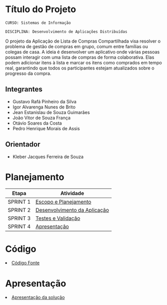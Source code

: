 # Título do Projeto

`CURSO: Sistemas de Informação`

`DISCIPLINA: Desenvolvimento de Aplicações Distribuídas`

O projeto da Aplicação de Lista de Compras Compartilhada visa resolver o problema de gestão de compras em grupo, comum entre famílias ou colegas de casa. A ideia é desenvolver um aplicativo onde várias pessoas possam interagir com uma lista de compras de forma colaborativa. Elas podem adicionar itens à lista e marcar os itens como comprados em tempo real, garantindo que todos os participantes estejam atualizados sobre o progresso da compra.

## Integrantes

* Gustavo Rafá Pinheiro da Silva
* Igor Alvarenga Nunes de Brito
* Jean Estanislau de Souza Guimarães
* João Vitor de Souza França
* Otávio Soares da Costa
* Pedro Henrique Morais de Assis

## Orientador

* Kleber Jacques Ferreira de Souza

# Planejamento

| Etapa         | Atividade |
|  :----:   | ----------- |
| SPRINT 1         |[Escopo e Planejamento](docs/especification.md) |
| SPRINT 2         |[Desenvolvimento da Aplicação](docs/development.md) |
| SPRINT 3         |[Testes e Validação](docs/tests.md) |
| SPRINT 4         |[Apresentação](presentation/README.md) |

# Código

<li><a href="src/README.md"> Código Fonte</a></li>

# Apresentação

<li><a href="presentation/README.md"> Apresentação da solução</a></li>
